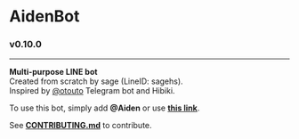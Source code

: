 # AidenBot
### v0.10.0
------------------

**Multi-purpose LINE bot**  
Created from scratch by sage (LineID: sagehs).  
Inspired by [@otouto](https://github.com/topkecleon/otouto)
Telegram bot and Hibiki.

To use this bot, simply add **@Aiden** or use
[**this link**](https://line.me/R/ti/p/@Aiden).

See [**CONTRIBUTING.md**](CONTRIBUTING.md) to contribute.
